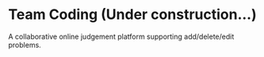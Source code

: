 # Team Coding (Under construction...)

A collaborative online judgement platform supporting add/delete/edit problems.